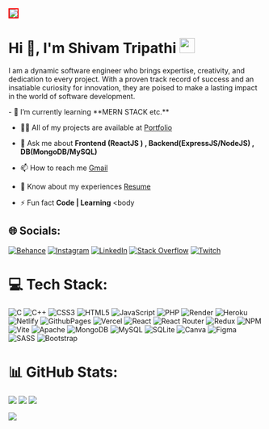 
<!--horizontal divider(gradiant)-->
<img src="https://user-images.githubusercontent.com/73097560/115834477-dbab4500-a447-11eb-908a-139a6edaec5c.gif" style="border: 2px solid red;">

<h1 >Hi 👋, I'm Shivam Tripathi <a href="https://github.com/0112shiv/"><img src="https://cdn-icons-png.flaticon.com/512/9533/9533056.png" height="30" width="30" alt="portfolio" /></a> </h1>
    
  <p align="left">
    I am a dynamic software engineer who brings expertise, creativity, and dedication to every project. With a proven track record of success and an insatiable curiosity for innovation, they are poised to make a lasting impact in the world of software development.
  </p>
- 🌱 I’m currently learning **MERN STACK etc.**

- 👨‍💻 All of my projects are available at [Portfolio]( # )

- 💬 Ask me about **Frontend (ReactJS ) , Backend(ExpressJS/NodeJS) , DB(MongoDB/MySQL)**

- 📫 How to reach me [Gmail](2002shiv01@gmail.com)

- 📄 Know about my experiences [Resume](https://drive.google.com/file/d/1zFDPUPb-E7cJEaXdumEyXNmyu1k113it/view?usp=sharing)

- ⚡ Fun fact **Code | Learning** <body
  
## 🌐 Socials:
[![Behance](https://img.shields.io/badge/Behance-1769ff?logo=behance&logoColor=white)](https://behance.net/shivamtripathi30) [![Instagram](https://img.shields.io/badge/Instagram-%23E4405F.svg?logo=Instagram&logoColor=white)](https://instagram.com/@shivam.tripathi_2002) [![LinkedIn](https://img.shields.io/badge/LinkedIn-%230077B5.svg?logo=linkedin&logoColor=white)](https://linkedin.com/in/shivam-tripathi-139b43198) [![Stack Overflow](https://img.shields.io/badge/-Stackoverflow-FE7A16?logo=stack-overflow&logoColor=white)](https://stackoverflow.com/users/23141098) [![Twitch](https://img.shields.io/badge/Twitch-%239146FF.svg?logo=Twitch&logoColor=white)](https://twitch.tv/ShivamT04291716) 

# 💻 Tech Stack:
![C](https://img.shields.io/badge/c-%2300599C.svg?style=plastic&logo=c&logoColor=white) ![C++](https://img.shields.io/badge/c++-%2300599C.svg?style=plastic&logo=c%2B%2B&logoColor=white) ![CSS3](https://img.shields.io/badge/css3-%231572B6.svg?style=plastic&logo=css3&logoColor=white) ![HTML5](https://img.shields.io/badge/html5-%23E34F26.svg?style=plastic&logo=html5&logoColor=white) ![JavaScript](https://img.shields.io/badge/javascript-%23323330.svg?style=plastic&logo=javascript&logoColor=%23F7DF1E) ![PHP](https://img.shields.io/badge/php-%23777BB4.svg?style=plastic&logo=php&logoColor=white) ![Render](https://img.shields.io/badge/Render-%46E3B7.svg?style=plastic&logo=render&logoColor=white) ![Heroku](https://img.shields.io/badge/heroku-%23430098.svg?style=plastic&logo=heroku&logoColor=white) ![Netlify](https://img.shields.io/badge/netlify-%23000000.svg?style=plastic&logo=netlify&logoColor=#00C7B7) ![GithubPages](https://img.shields.io/badge/github%20pages-121013?style=plastic&logo=github&logoColor=white) ![Vercel](https://img.shields.io/badge/vercel-%23000000.svg?style=plastic&logo=vercel&logoColor=white) ![React](https://img.shields.io/badge/react-%2320232a.svg?style=plastic&logo=react&logoColor=%2361DAFB) ![React Router](https://img.shields.io/badge/React_Router-CA4245?style=plastic&logo=react-router&logoColor=white) ![Redux](https://img.shields.io/badge/redux-%23593d88.svg?style=plastic&logo=redux&logoColor=white) ![NPM](https://img.shields.io/badge/NPM-%23CB3837.svg?style=plastic&logo=npm&logoColor=white) ![Vite](https://img.shields.io/badge/vite-%23646CFF.svg?style=plastic&logo=vite&logoColor=white) ![Apache](https://img.shields.io/badge/apache-%23D42029.svg?style=plastic&logo=apache&logoColor=white) ![MongoDB](https://img.shields.io/badge/MongoDB-%234ea94b.svg?style=plastic&logo=mongodb&logoColor=white) ![MySQL](https://img.shields.io/badge/mysql-%2300000f.svg?style=plastic&logo=mysql&logoColor=white) ![SQLite](https://img.shields.io/badge/sqlite-%2307405e.svg?style=plastic&logo=sqlite&logoColor=white) ![Canva](https://img.shields.io/badge/Canva-%2300C4CC.svg?style=plastic&logo=Canva&logoColor=white) ![Figma](https://img.shields.io/badge/figma-%23F24E1E.svg?style=plastic&logo=figma&logoColor=white) ![SASS](https://img.shields.io/badge/SASS-hotpink.svg?style=plastic&logo=SASS&logoColor=white) ![Bootstrap](https://img.shields.io/badge/bootstrap-%238511FA.svg?style=plastic&logo=bootstrap&logoColor=white)
# 📊 GitHub Stats:
![](https://github-readme-stats.vercel.app/api?username=0112shiv&theme=dark&hide_border=false&include_all_commits=false&count_private=false)
![](https://github-readme-streak-stats.herokuapp.com/?user=0112shiv&theme=dark&hide_border=false)
![](https://github-readme-stats.vercel.app/api/top-langs/?username=0112shiv&theme=dark&hide_border=false&include_all_commits=false&count_private=false&layout=compact)
<!--horizontal divider(gradiant)-->
<img src="https://user-images.githubusercontent.com/73097560/115834477-dbab4500-a447-11eb-908a-139a6edaec5c.gif">

<!-- Proudly created with GPRM ( https://gprm.itsvg.in ) -->
